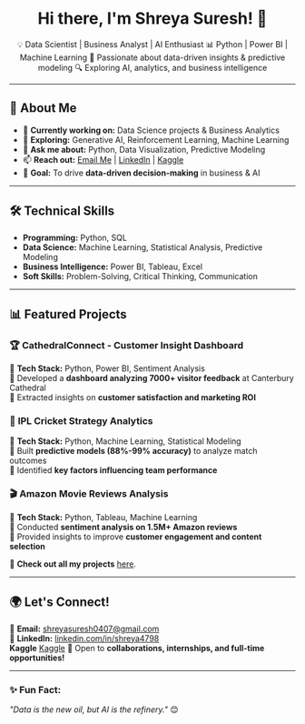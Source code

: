 <h1 align="center">Hi there, I'm Shreya Suresh! 👋</h1>
<p align="center">
💡 Data Scientist | Business Analyst | AI Enthusiast  
📊 Python | Power BI | Machine Learning  
🚀 Passionate about data-driven insights & predictive modeling  
🔍 Exploring AI, analytics, and business intelligence  
</p>

---

## 📌 **About Me**
- 🔭 **Currently working on:** Data Science projects & Business Analytics  
- 🌱 **Exploring:** Generative AI, Reinforcement Learning, Machine Learning 
- 💬 **Ask me about:** Python, Data Visualization, Predictive Modeling  
- 📫 **Reach out:** [Email Me](mailto:shreyasuresh0407@gmail.com) | [LinkedIn](https://www.linkedin.com/in/shreya4798) | [Kaggle](https://www.kaggle.com/) 
- 🎯 **Goal:** To drive **data-driven decision-making** in business & AI  

---

## 🛠️ **Technical Skills**
- **Programming:** Python, SQL  
- **Data Science:** Machine Learning, Statistical Analysis, Predictive Modeling  
- **Business Intelligence:** Power BI, Tableau, Excel  
- **Soft Skills:** Problem-Solving, Critical Thinking, Communication  

---

## 📊 **Featured Projects**
### 🏆 **CathedralConnect - Customer Insight Dashboard**
📍 **Tech Stack:** Python, Power BI, Sentiment Analysis  
📍 Developed a **dashboard analyzing 7000+ visitor feedback** at Canterbury Cathedral  
📍 Extracted insights on **customer satisfaction and marketing ROI**  

### 🏏 **IPL Cricket Strategy Analytics**
📍 **Tech Stack:** Python, Machine Learning, Statistical Modeling  
📍 Built **predictive models (88%-99% accuracy)** to analyze match outcomes  
📍 Identified **key factors influencing team performance**  

### 🎬 **Amazon Movie Reviews Analysis**
📍 **Tech Stack:** Python, Tableau, Machine Learning  
📍 Conducted **sentiment analysis on 1.5M+ Amazon reviews**  
📍 Provided insights to improve **customer engagement and content selection**  

📌 **Check out all my projects** [here](https://github.com/ShreyXData?tab=repositories).  

---

## 🌍 **Let's Connect!**
📧 **Email:** [shreyasuresh0407@gmail.com](mailto:shreyasuresh0407@gmail.com)  
🔗 **LinkedIn:** [linkedin.com/in/shreya4798](https://www.linkedin.com/in/shreya4798)  
   **Kaggle** [Kaggle](https://www.kaggle.com/)
🚀 Open to **collaborations, internships, and full-time opportunities!**  

---

### ✨ **Fun Fact:**  
_"Data is the new oil, but AI is the refinery."_ 😊  
